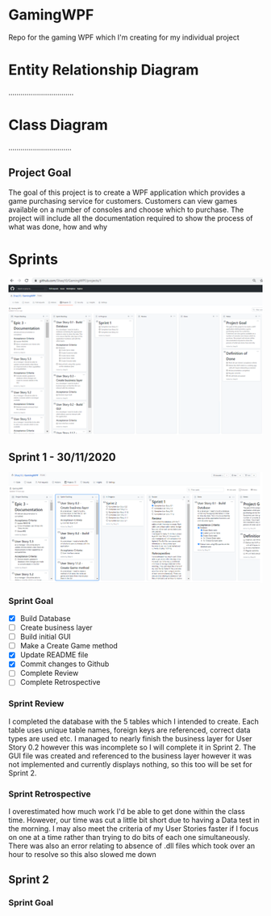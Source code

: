 # GamingWPF
Repo for the gaming WPF which I'm creating for my individual project

# Entity Relationship Diagram
................................

# Class Diagram
...............................

## Project Goal
The goal of this project is to create a WPF application which provides a game 
purchasing service for customers. Customers can view games available on a number 
of consoles and choose which to purchase. The project will include all the documentation 
required to show the process of what was done, how and why

# Sprints
![image](https://github.com/Shaq10/GamingWPF/blob/main/PreSprints.png)

## Sprint 1 - 30/11/2020
![image](https://github.com/Shaq10/GamingWPF/blob/main/Sprint1.png)
### Sprint Goal
- [x] Build Database
- [ ] Create business layer
- [ ] Build initial GUI
- [ ] Make a Create Game method
- [x] Update README file
- [x] Commit changes to Github
- [ ] Complete Review
- [ ] Complete Retrospective

### Sprint Review
I completed the database with the 5 tables which I intended to create. Each table uses unique table names, foreign keys are referenced, correct data types are used etc.
I managed to nearly finish the business layer for User Story 0.2 however this was incomplete so I will complete it in Sprint 2. The GUI file was created and referenced to the business layer however it was not implemented and currently displays nothing, so this too will be set for Sprint 2.

### Sprint Retrospective
I overestimated how much work I'd be able to get done within the class time. However, our time was cut a little bit short due to having a Data test in the morning. I may also meet the criteria of my User Stories faster if I focus on one at a time rather than trying to do bits of each one simultaneously. There was also an error relating to absence of .dll files which took over an hour to resolve so this also slowed me down

## Sprint 2
### Sprint Goal
